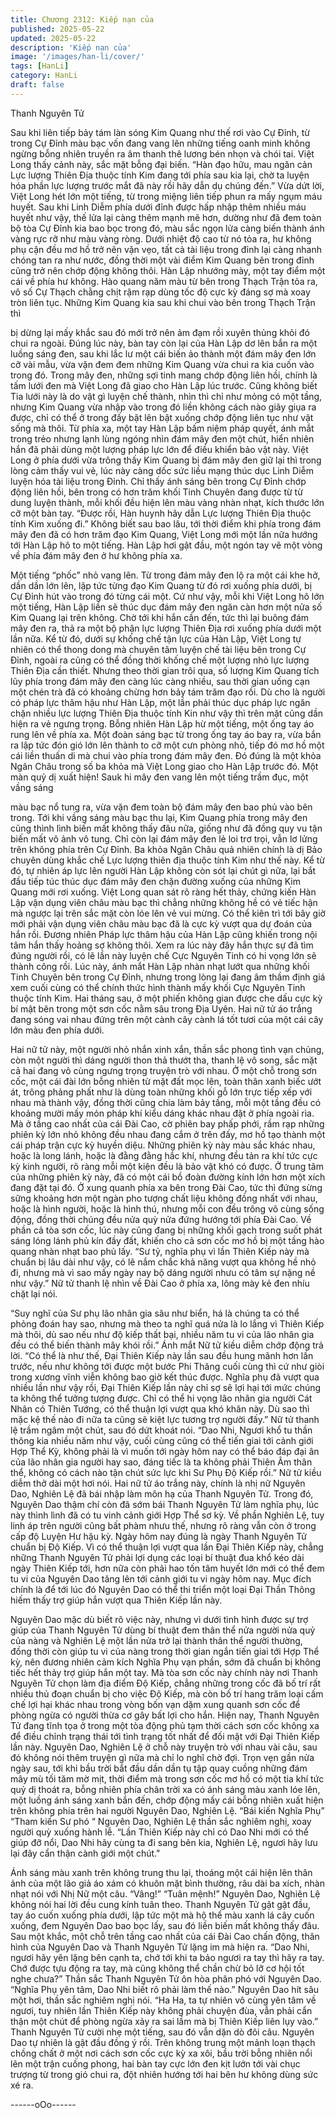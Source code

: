 ```yaml
---
title: Chương 2312: Kiếp nạn của
published: 2025-05-22
updated: 2025-05-22
description: 'Kiếp nạn của'
image: '/images/han-li/cover/'
tags: [HanLi]
category: HanLi
draft: false
---
```


Thanh Nguyên Tử

Sau khi liên tiếp bảy tám làn sóng Kim Quang như thế rơi vào Cự
Đỉnh, từ trong Cự Đỉnh màu bạc vốn đang vang lên những tiếng
oanh minh không ngừng bỗng nhiên truyền ra âm thanh thê lương
bén nhọn và chói tai.
Việt Long thấy cảnh này, sắc mặt bỗng đại biến.
“Hàn đạo hữu, mau ngăn cản Lực lượng Thiên Địa thuộc tính Kim
đang tới phía sau kia lại, chờ ta luyện hóa phần lực lượng trước
mắt đã này rồi hãy dẫn dụ chúng đến.”
Vừa dứt lời, Việt Long hét lớn một tiếng, từ trong miệng liên tiếp
phun ra mấy ngụm máu huyết.
Sau khi Linh Diễm phía dưới đỉnh được hấp nhập thêm nhiều
máu huyết như vậy, thế lửa lại càng thêm mạnh mẽ hơn, dường
như đã đem toàn bộ tòa Cự Đỉnh kia bao bọc trong đó, màu sắc
ngọn lửa càng biến thành ánh vàng rực rỡ như màu vàng ròng.
Dưới nhiệt độ cao từ nó tỏa ra, hư không phụ cận đều mơ hồ trở
nên vặn vẹo, tất cả tài liệu trong đỉnh lại càng nhanh chóng tan ra
như nước, đồng thời một vài điểm Kim Quang bên trong đỉnh
cũng trở nên chớp động không thôi.
Hàn Lập nhướng mày, một tay điểm một cái về phía hư không.
Hào quang năm màu từ bên trong Thạch Trận tỏa ra, vô số Cự
Thạch chằng chịt rậm rạp dùng tốc độ cực kỳ đáng sợ mà xoay
tròn liên tục.
Những Kim Quang kia sau khi chui vào bên trong Thạch Trận thì

bị dừng lại mấy khắc sau đó mới trở nên ảm đạm rồi xuyên thủng
khỏi đó chui ra ngoài.
Đúng lúc này, bàn tay còn lại của Hàn Lập dơ lên bắn ra một
luồng sáng đen, sau khi lắc lư một cái biến ảo thành một đám
mây đen lớn cỡ vài mẫu, vừa vặn đem đem những Kim Quang
vừa chui ra kia cuốn vào trong đó.
Trong mây đen, những sợi tinh mang chớp động liên hồi, chính là
tấm lưới đen mà Việt Long đã giao cho Hàn Lập lúc trước.
Cũng không biết Tia lưới này là do vật gì luyện chế thành, nhìn thì
chỉ như mỏng có một tầng, nhưng Kim Quang vừa nhập vào trong
đó liền không cách nào giãy giụa ra được, chỉ có thể ở trong đấy
bật lên bật xuống chớp động liên tục như vật sống mà thôi.
Từ phía xa, một tay Hàn Lập bấm niệm pháp quyết, ánh mắt trong
trẻo nhưng lạnh lùng ngóng nhìn đám mây đen một chút, hiển
nhiên hắn đã phải dùng một lượng pháp lực lớn để điều khiển
bảo vật này.
Việt Long ở phía dưới vừa trông thấy Kim Quang bị đám mây đen
giữ lại thì trong lòng cảm thấy vui vẻ, lúc này càng dốc sức liều
mạng thúc dục Linh Diễm luyện hóa tài liệu trong Đỉnh.
Chỉ thấy ánh sáng bên trong Cự Đỉnh chớp động liên hồi, bên
trong có hơn trăm khối Tinh Chuyên đang được từ từ dung luyện
thành, mỗi khối đều hiện lên màu vàng nhàn nhạt, kích thước lớn
cỡ một bàn tay.
“Được rồi, Hàn huynh hãy dẫn Lực lượng Thiên Địa thuộc tính
Kim xuống đi.”
Không biết sau bao lâu, tới thời điểm khi phía trong đám mây đen
đã có hơn trăm đạo Kim Quang, Việt Long mới một lần nữa
hướng tới Hàn Lập hô to một tiếng.
Hàn Lập hơi gật đầu, một ngón tay vẽ một vòng về phía đám mây
đen ở hư không phía xa.

Một tiếng “phốc” nhỏ vang lên.
Từ trong đám mây đen lộ ra một cái khe hở, dần dần lớn lên, lập
tức từng đạo Kim Quang từ đó rơi xuống phía dưới, bị Cự Đỉnh
hút vào trong đó từng cái một.
Cứ như vậy, mỗi khi Việt Long hô lớn một tiếng, Hàn Lập liền sẽ
thúc dục đám mây đen ngăn càn hơn một nửa số Kim Quang lại
trên không.
Chờ tới khi hắn cần đến, tức thì lại buông đám mây đen ra, thả ra
một bộ phận lực lượng Thiên Địa rơi xuống phía dưới một lần
nữa.
Kể từ đó, dưới sự khống chế tận lực của Hàn Lập, Việt Long tự
nhiên có thể thong dong mà chuyên tâm luyện chế tài liệu bên
trong Cự Đỉnh, ngoài ra cũng có thể đồng thời khống chế một
lượng nhỏ lực lượng Thiên Địa cần thiết.
Nhưng theo thời gian trôi qua, số lượng Kim Quang tích lũy phía
trong đám mây đen càng lúc càng nhiều, sau thời gian uống cạn
một chén trà đã có khoảng chừng hơn bảy tám trăm đạo rồi.
Dù cho là người có pháp lực thâm hậu như Hàn Lập, một lần phải
thúc dục pháp lực ngăn chặn nhiều lực lượng Thiên Địa thuộc
tính Kin như vậy thì trên mặt cũng dần hiện ra vẻ ngưng trọng.
Bỗng nhiên Hàn Lập hừ một tiếng, một ống tay áo rung lên về
phía xa.
Một đoàn sáng bạc từ trong ống tay áo bay ra, vừa bắn ra lập tức
đón gió lớn lên thành to cỡ một cưn phòng nhỏ, tiếp đó mơ hồ
một cái liền thuấn di mà chui vào phía trong đám mây đen.
Đó đúng là một khỏa Ngân Châu trong số ba khỏa mà Việt Long
giao cho Hàn Lập trước đó.
Một màn quỷ dị xuất hiện!
Sauk hi mây đen vang lên một tiếng trầm đục, một vầng sáng

màu bạc nổ tung ra, vừa vặn đem toàn bộ đám mây đen bao phủ
vào bên trong.
Tới khi vầng sáng màu bạc thu lại, Kim Quang phía trong mây
đen cũng thình lình biến mất không thấy đâu nữa, giống như đã
đồng quy vu tận biến mất vô ảnh vô tung.
Chỉ còn lại đám mây đen lẻ loi trơ trọi, vẫn lơ lửng trên không phía
trên Cự Đỉnh.
Ba khỏa Ngân Châu quả nhiên chính là dị Bảo chuyên dùng khắc
chế Lực lượng thiên địa thuộc tính Kim như thế này.
Kể từ đó, tự nhiên áp lực lên người Hàn Lập không còn sót lại
chút gì nữa, lại bắt đầu tiếp túc thúc dục đám mây đen chặn
đường xuống của những Kim Quang mới rơi xuống.
Việt Long quan sát rõ ràng hết thảy, chứng kiến Hàn Lập vận
dụng viên châu màu bạc thì chẳng những không hề có vẻ tiếc hận
mà ngược lại trên sắc mặt còn lóe lên vẻ vui mừng.
Có thể kiên trì tới bây giờ mới phải vận dụng viên châu màu bạc
đã là cực kỳ vượt qua dự đoán của hắn rồi.
Đương nhiên Pháp lực thâm hậu của Hàn Lập cũng khiến trong
nội tâm hắn thấy hoảng sợ không thôi.
Xem ra lúc này đây hắn thực sự đã tìm đúng người rồi, có lẽ lần
này luyện chế Cực Nguyên Tinh có hi vọng lớn sẽ thành công rồi.
Lúc này, ánh mắt Hàn Lập nhàn nhạt lướt qua những khối Tinh
Chuyên bên trong Cự Đỉnh, nhưng trong lòng lại đang âm thầm
định giá xem cuối cùng có thể chính thức hình thành mấy khối
Cực Nguyên Tinh thuộc tính Kim.
Hai tháng sau, ở một phiến không gian được che dấu cực kỳ bí
mật bên trong một sơn cốc nằm sâu trong Địa Uyên.
Hai nữ tử áo trắng đang sóng vai nhau đứng trên một cành cây
cành lá tốt tươi của một cái cây lớn màu đen phía dưới.

Hai nữ tử này, một người nhỏ nhắn xinh xắn, thần sắc phong tình
vạn chủng, còn một người thì dáng người thon thả thướt tha,
thanh lệ vô song, sắc mặt cả hai đang vô cùng ngưng trọng
truyện trò với nhau.
Ở một chỗ trong sơn cốc, một cái đài lớn bỗng nhiên từ mặt đất
mọc lên, toàn thân xanh biếc ướt át, trông phảng phất như là
dùng toàn những khối gỗ lớn trực tiếp xếp với nhau mà thành vậy,
đồng thời cũng chia làm bảy tầng, mỗi một tầng đều có khoảng
mười mấy món pháp khí kiểu dáng khác nhau đặt ở phía ngoài
rìa.
Mà ở tầng cao nhất của cái Đài Cao, cờ phiên bay phấp phới, rầm
rạp những phiên kỳ lớn nhỏ không đều nhau đang cắm ở trên
đấy, mơ hồ tạo thành một cái pháp trận cực kỳ huyền diệu.
Những phiên kỳ này màu sắc khác nhau, hoặc là long lánh, hoặc
là đằng đằng hắc khí, nhưng đều tản ra khí tức cực kỳ kinh
người, rõ ràng mỗi một kiện đều là bảo vật khó có được.
Ở trung tâm của những phiên kỳ này, đã có một cái bồ đoàn
đường kính lớn hơn một xích đang đặt tại đó.
Ở xung quanh phía xa bên trong Đài Cao, tức thì đứng sừng
sững khoảng hơn một ngàn pho tượng chất liệu không đồng nhất
với nhau, hoặc là hình người, hoặc là hình thú, nhưng mỗi con
đều trông vô cùng sống động, đồng thời chúng đều nửa quỳ nửa
đứng hướng tới phía Đài Cao.
Về phần cả tòa sơn cốc, lúc này cũng đang bị những khối gạch
trong suốt phát sáng lóng lánh phủ kín đầy đất, khiến cho cả sơn
cốc mơ hồ bị một tầng hào quang nhàn nhạt bao phủ lấy.
“Sư tỷ, nghĩa phụ vì lần Thiên Kiếp này mà chuẩn bị lâu dài như
vậy, có lẽ nắm chắc khả năng vượt qua không hề nhỏ đi, nhưng
mà vì sao mấy ngày nay bộ dáng người nhưu có tâm sự nặng nề
như vậy.” Nữ tử thanh lệ nhìn về Đài Cao ở phía xa, lông mày kẻ
đen nhíu chặt lại nói.

“Suy nghĩ của Sư phụ lão nhân gia sâu như biển, há là chúng ta
có thể phỏng đoán hay sao, nhưng mà theo ta nghĩ quá nửa là lo
lắng vì Thiên Kiếp mà thôi, dù sao nếu như độ kiếp thất bại, nhiều
năm tu vi của lão nhân gia đều có thể biến thành mây khói
rồi.” Ánh mắt Nữ tử kiều diễm chớp động trả lời.
“Có thể là như thế, Đại Thiên Kiếp này lần sau đều hung mãnh
hơn lần trước, nếu như không tới được một bước Phi Thăng cuối
cùng thì cứ như giòi trong xương vĩnh viễn không bao giờ kết thúc
được. Nghĩa phụ đã vượt qua nhiều lần như vậy rồi, Đại Thiên
Kiếp lần này chỉ sợ sẽ lợi hại tới mức chúng ta không thể tưởng
tượng được. Chỉ có thể hi vọng lão nhân gia người Cát Nhân có
Thiên Tướng, có thể thuận lợi vượt qua khó khăn này. Dù sao thì
mặc kệ thế nào đi nữa ta cũng sẽ kiệt lực tương trợ người đấy.”
Nữ tử thanh lệ trầm ngâm một chút, sau đó dứt khoát nói.
“Dao Nhi, Ngươi khổ tu thần thông kia nhiều năm như vậy, cuối
cùng cũng có thể tiến giai tới cảnh giới Hợp Thể Kỳ, không phải là
vì muốn tới ngày hôm nay có thể báo đáp đại ân của lão nhân gia
người hay sao, đáng tiếc là ta không phải Thiên Âm thân thể,
không có cách nào tận chút sức lực khi Sư Phụ Độ Kiếp rồi.” Nữ
tử kiều diễm thở dài một hơi nói.
Hai nữ tử áo trắng này, chính là nhị nữ Nguyên Dao, Nghiên Lệ
đã bái nhập làm môn hạ của Thanh Nguyên Tử.
Trong đó, Nguyên Dao thậm chí còn đã sớm bái Thanh Nguyên
Tử làm nghĩa phụ, lúc này thình lình đã có tu vinh cảnh giới Hợp
Thể sơ kỳ. Về phần Nghiên Lệ, tuy linh áp trên người cũng bất
phàm nhưu thế, nhưng rõ ràng vẫn còn ở trong cấp độ Luyện Hư
hậu kỳ. Ngày hôm nay đúng là ngày Thanh Nguyên Tử chuẩn bị
Độ Kiếp.
Vì có thể thuận lợi vượt qua lần Đại Thiên Kiếp này, chẳng những
Thanh Nguyên Tử phải lợi dụng các loại bí thuật đua khổ kéo dài
ngày Thiên Kiếp tới, hơn nữa còn phải hao tốn tâm huyết lớn mới
có thể đem tu vi của Nguyên Dao tăng lên tới cảnh giới tu vi ngày
hôm nay. Mục đích chính là để tới lúc đó Nguyên Dao có thể thi
triển một loại Đại Thần Thông hiếm thấy trợ giúp hắn vượt qua
Thiên Kiếp lần này.

Nguyên Dao mặc dù biết rõ việc này, nhưng vì dưới tình hình
được sự trợ giúp của Thanh Nguyên Tử dùng bí thuật đem thân
thể nửa người nửa quỷ của nàng và Nghiên Lệ một lần nửa trở lại
thành thân thể người thường, đồng thời còn giúp tu vi của nàng
trong thời gian ngắn tiến giai tới Hợp Thể kỳ, nên đương nhiên
cảm kích Nghĩa Phụ vạn phần, sớm đã chuẩn bị không tiếc hết
thảy trợ giúp hắn một tay.
Mà tòa sơn cốc này chính này nơi Thanh Nguyên Tử chọn làm
địa điểm Độ Kiếp, chẳng những trong cốc đã bố trí rất nhiều thủ
đoạn chuẩn bị cho việc Độ Kiếp, mà còn bố trí hang trăm loại cấm
chế lợi hại khác nhau trong vòng bốn vạn dặm xung quanh sơn
cốc để phòng ngừa có người thừa cơ gây bất lợi cho hắn.
Hiện nay, Thanh Nguyên Tử đang tĩnh tọa ở trong một tòa động
phủ tạm thời cách sơn cốc không xa để điều chỉnh trạng thái tới
tình trạng tốt nhất để đối mặt với Đại Thiên Kiếp lần này.
Nguyên Dao, Nghiên Lệ ở chỗ này truyện trò với nhau vài câu,
sau đó không nói thêm truyện gì nữa mà chỉ lo nghĩ chờ đợi.
Trọn vẹn gần nửa ngày sau, tới khi bầu trời bắt đầu dần dần tụ
tập quay cuồng những đám mây mù tối tăm mờ mịt, thời điểm mà
trong sơn cốc mơ hồ có một tia khí tức quỷ dị thoát ra, bỗng nhiên
phía chân trời xa có ánh sáng màu xanh lóe lên, một luồng ánh
sáng xanh bắn đến, chớp động mấy cái bỗng nhiên xuất hiện trên
không phía trên hai người Nguyên Dao, Nghiên Lệ.
“Bái kiến Nghĩa Phụ”
“Tham kiến Sư phó “
Nguyên Dao, Nghiên Lệ thần sắc nghiêm nghị, xoay người quỳ
xuống hành lễ.
“Lần Thiên Kiếp này chỉ có Dao Nhi mới có thể giúp đỡ nổi, Dao
Nhi hãy cùng ta đi sang bên kia, Nghiên Lệ, ngươi hãy lưu lại đây
cẩn thận cành giới một chút."

Ánh sáng màu xanh trên không trung thu lại, thoáng một cái hiện
lên thân ảnh của một lão giả áo xám có khuôn mặt bình thường,
râu dài ba xích, nhàn nhạt nói với Nhị Nữ một câu.
“Vâng!”
“Tuân mệnh!”
Nguyên Dao, Nghiên Lệ không nói hai lời đều cung kính tuân
theo.
Thanh Nguyên Tử gật gật đầu, tay áo cuốn xuống phía dưới, lập
tức một mà hộ thể màu xanh lá cây cuốn xuống, đem Nguyên
Dao bao bọc lấy, sau đó liền biến mất không thấy đâu.
Sau một khắc, một chỗ trên tầng cao nhất của cái Đài Cao chấn
động, thân hình của Nguyên Dao và Thanh Nguyên Tử lặng im
mà hiện ra.
“Dao Nhi, ngươi hãy yên lặng bên cạnh ta, chớ tới khi ta bảo
ngươi ra tay thì hãy ra tay. Chớ được tựu động ra tay, mà cũng
không thể chần chừ bỏ lỡ cơ hội tốt nghe chưa?”
Thần sắc Thanh Nguyên Tử ôn hòa phân phó với Nguyên Dao.
“Nghĩa Phụ yên tâm, Dao Nhi biết rõ phải làm thế nào.” Nguyên
Dao hít sâu một hơi, thần sắc nghiêm nghị nói.
“Ha Ha, ta tự nhiên vô cùng yên tâm về ngươi, tuy nhiên lần Thiên
Kiếp này không phải chuyện đùa, vẫn phải cẩn thận một chút để
phòng ngừa xảy ra sai lầm mà bị Thiên Kiếp liên lụy vào.” Thanh
Nguyên Tử cười nhẹ một tiếng, sau đó vẫn dặn dò đôi câu.
Nguyên Dao tự nhiên là gật đầu đồng ý rồi.
Trên không trung một mảnh loạn thạch chồng chất ở một nơi cách
sơn cốc cực kỳ xa xôi, bầu trời bỗng nhiên nổi lên một trận cuồng
phong, hai bàn tay cực lớn đen kịt lướn tới vài chục trượng từ
trong gió chui ra, đột nhiên hướng tới hai bên hư không dùng sức
xé ra.

------oOo------
